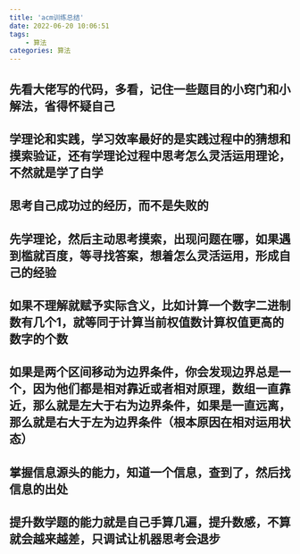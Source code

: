 ```yaml
---
title: 'acm训练总结'
date: 2022-06-20 10:06:51
tags: 
    - 算法
categories: 算法
---
```


## 先看大佬写的代码，多看，记住一些题目的小窍门和小解法，省得怀疑自己

## 学理论和实践，学习效率最好的是实践过程中的猜想和摸索验证，还有学理论过程中思考怎么灵活运用理论，不然就是学了白学

## 思考自己成功过的经历，而不是失败的

## 先学理论，然后主动思考摸索，出现问题在哪，如果遇到槛就百度，等寻找答案，想着怎么灵活运用，形成自己的经验

## 如果不理解就赋予实际含义，比如计算一个数字二进制数有几个1，就等同于计算当前权值数计算权值更高的数字的个数

## 如果是两个区间移动为边界条件，你会发现边界总是一个，因为他们都是相对靠近或者相对原理，数组一直靠近，那么就是左大于右为边界条件，如果是一直远离，那么就是右大于左为边界条件（根本原因在相对运用状态）

## 掌握信息源头的能力，知道一个信息，查到了，然后找信息的出处

## 提升数学题的能力就是自己手算几遍，提升数感，不算就会越来越差，只调试让机器思考会退步
